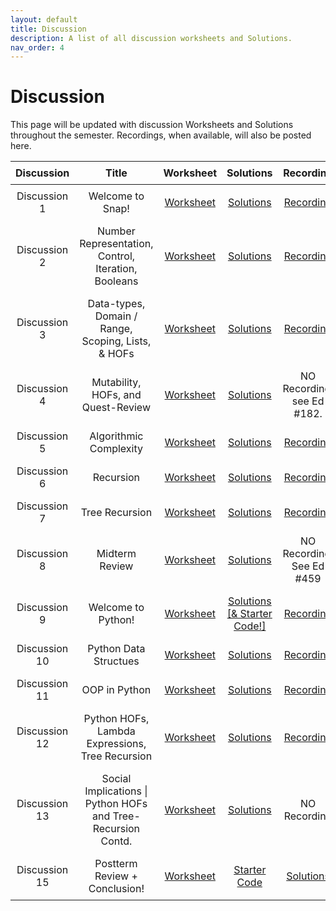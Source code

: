 ```yaml
---
layout: default
title: Discussion
description: A list of all discussion worksheets and Solutions.
nav_order: 4
---
```


# Discussion

This page will be updated with discussion Worksheets and Solutions throughout the semester. Recordings, when available, will also be posted here.
<style>
  table {
    width: 100%;
    border-collapse: collapse;
  }
  th, td {
    text-align: center;
    padding: 8px;
  }
</style>

<table>
  <thead>
    <tr>
      <th>Discussion</th>
      <th>Title</th>
      <th>Worksheet</th>
      <th>Solutions</th>
      <th>Recording</th>
      <th>Slides</th>
    </tr>
  </thead>
  <tbody>
    <tr>
      <td>Discussion 1</td>
      <td>Welcome to Snap!</td>
      <td><a href="https://docs.google.com/document/d/1KUWjNNzFtBg3EGYuTAd422l7F1lxLbTy-LAsIy3rqV4/edit?usp=sharing">Worksheet</a></td>
      <td><a href="https://docs.google.com/document/d/1bF-aab1932JTPI-c3SJe2m4YawGOVz_M96JVpe-7qM0/edit?usp=sharing">Solutions</a></td>
      <td><a href="https://drive.google.com/file/d/1Y_cOc3cMXZDUkS-RSrqiVByzF3syVp6k/view?usp=sharing">Recording</a></td>
      <td><a href="https://drive.google.com/file/d/1rN0U2r--Pe7_V9PZojDS7QEM-lbE_GNx/view?usp=sharing">Slides</a></td>
    </tr>
    <tr>
      <td>Discussion 2</td>
      <td>Number Representation, Control, Iteration, Booleans</td>
      <td><a href="https://docs.google.com/document/d/1_0umtodNf-ZmHfsGTT7XJZJDDlmlH-hxSjw5tVCacZ8/edit?usp=sharing">Worksheet</a></td>
      <td><a href="https://docs.google.com/document/d/1YoEWBUgBTKb3up2FKYxCjqHxfZzVCwbO2l372RXidOI/edit?usp=sharing">Solutions</a></td>
      <td><a href="https://www.youtube.com/watch?v=FbnrmYiKFvY&list=PLO1S2CinoAzXNJFaTBtUXOWT5tjZag8me&index=7">Recording</a></td>
      <td><a href="https://drive.google.com/file/d/1RuveJmFwV_Wr07ObNT3LByANqT5g5LEK/view?usp=sharing">Slides</a></td>
    </tr>
     <tr>
      <td>Discussion 3</td>
      <td>Data-types, Domain / Range, Scoping, Lists, & HOFs</td>
      <td><a href="https://docs.google.com/document/d/1tW9krWvFAa9KZOZo3pYTLFtvMc7ZkF7rft6GpzPpOTY/edit?usp=sharing">Worksheet</a></td>
      <td><a href="https://docs.google.com/document/d/122o_UIOv4BEcQPzOek-8q1k96fsEuenj9df4QbaYxAI/edit?usp=sharing">Solutions</a></td>
      <td><a href="https://drive.google.com/file/d/1CabrXD9RDKQWQeal1HTBXPYS7f69Y_bn/view">Recording</a></td>
      <td><a href="https://drive.google.com/file/d/1RaM1aKCytwbLe-j2rlkKnZMV0X2xRSPj/view?usp=drive_link">Slides</a></td>
    </tr>
    <tr>
      <td>Discussion 4</td>
      <td>Mutability, HOFs, and Quest-Review</td>
      <td><a href="https://docs.google.com/document/d/1r-27JJstbzTC3UPuS3p9AADtRtCB1dEaRv4DhLjKrPM/edit">Worksheet</a></td>
      <td><a href="https://docs.google.com/document/d/1sIcPK2CmvczHqmy31gKfArKEnSCJQnIXeNDr_mvc4EM/edit?usp=sharing">Solutions</a></td>
      <td>NO Recording; see Ed #182.</td>
      <td><a href="https://drive.google.com/file/d/1RaM1aKCytwbLe-j2rlkKnZMV0X2xRSPj/view?usp=drive_link">Slides (Same as DISC-3)</a></td>
    </tr>
    <tr>
      <td>Discussion 5</td>
      <td>Algorithmic Complexity</td>
      <td><a href="https://docs.google.com/document/d/1aMf_Cdq8euuGD5g-4fRjra3miXztUeGTUAC7jfVOAC4/edit?usp=sharing">Worksheet</a></td>
      <td><a href="https://docs.google.com/document/d/1WrXYcbFeR3_xW7tNvyxotH_DNCpR7PaxwEw187RW8k4/edit?usp=sharing">Solutions</a></td>
      <td><a href="https://youtube.com/playlist?list=PLO1S2CinoAzXXhu0GqFhLeVS3bUr7JV8f">Recording</a></td>
      <td><a href="https://drive.google.com/file/d/1KixBSrw_eFxW4lDyiaqHt9jHs_UOK9BB/view?usp=sharing">Slides</a></td>
    </tr>
    <tr>
      <td>Discussion 6</td>
      <td>Recursion</td>
      <td><a href="https://docs.google.com/document/d/10tgdMHAQVWbE3uUCUJoCgfG3BwIVb34b2flkSTk92wU/edit?usp=sharing">Worksheet</a></td>
      <td><a href="https://docs.google.com/document/d/1Bc3jSezQeCwmiAMQtg4dBhPB-YwtO4gmsCDRZvizSA4/edit?usp=sharing">Solutions</a></td>
      <td><a href="https://youtu.be/WC04d2Oxj2E">Recording</a></td>
      <td><a href="https://drive.google.com/file/d/18wz_d-cgmWvTIp3o7a9Lb8tvUao2D8Za/view?usp=sharing">Slides</a></td>
    </tr>
    <tr>
      <td>Discussion 7</td>
      <td>Tree Recursion</td>
      <td><a href="https://docs.google.com/document/d/1-rlnT6UUdgw6-xAMNmopU5A7WesLM7BqlauQDCIJnsk/edit?usp=sharing">Worksheet</a></td>
      <td><a href="https://docs.google.com/document/d/1vbsJAwFBb97qUvSAn3MOXxVQTaq4xJpB8b-JHUEMC4E/edit?usp=sharing">Solutions</a></td>
      <td><a href="https://www.youtube.com/watch?v=FHMjAeLKYe4&list=PLO1S2CinoAzXNJFaTBtUXOWT5tjZag8me&index=2">Recording</a></td>
      <td><a href="https://drive.google.com/file/d/1GLWqkz5TdHHnaurDmX79XZOP5GuUx2S4/view?usp=sharing">Slides</a></td>
    </tr>
    <tr>
      <td>Discussion 8</td>
      <td>Midterm Review</td>
      <td><a href="https://docs.google.com/document/d/1KTdfe-eUs49UgzWi_sW8e3KeQAfIvPZpggAtZQ4o8fU/edit?usp=sharing">Worksheet</a></td>
      <td><a href="https://docs.google.com/document/d/1zQoFTKKSPSNVtKFOg0V6oaNdQc9AL2OUHCOFJkEkKzQ/edit?usp=sharing">Solutions</a></td>
      <td>NO Recording. See Ed #459</td>
      <td>NO Slides</td>
    </tr>
     <tr>
      <td>Discussion 9</td>
      <td>Welcome to Python!</td>
      <td><a href="https://docs.google.com/document/d/1VnI5gSkG49T9vR2VCKiaDGFcj_5v0HjUcah-bm5x92E/edit?usp=sharing">Worksheet</a></td>
      <td><a href="https://drive.google.com/drive/folders/1meq0BPUdpS-l-FowV4v2typHblvLDLcV?usp=sharing">Solutions [& Starter Code!]</a></td>
      <td><a href="https://drive.google.com/file/d/1ka00W-sCg0eZAB8bve0C-CgL2-2sSStH/view">Recording</a></td>
      <td>NO Slides</td>
    </tr>
    <tr>
    <td>Discussion 10</td>
      <td>Python Data Structues</td>
      <td><a href="https://docs.google.com/document/d/1lnQwwWwr6ucKYOHBmtKGqcg5hCzw9wqhJy-Zs-FvgkI/edit?usp=sharing">Worksheet</a></td>
      <td><a href="https://docs.google.com/document/d/1LZu7_H2aCtVCsKm53sWEYpp8WFGw9PEBti5YlwAtYOs/edit">Solutions</a></td>
      <td><a href="https://drive.google.com/file/d/1FdQWd3Ezkjldv7tLDoygK3ZgfVPg__lU/view">Recording</a></td>
      <td><a href="https://drive.google.com/file/d/137_mqwoEGy7ghh8Bg8D_HJGAuE_-zt2F/view?usp=sharing">Slides</a></td>
    </tr>
    <tr>
    <td>Discussion 11</td>
      <td>OOP in Python</td>
      <td><a href="https://docs.google.com/document/d/1qcxe5dLRjYrLPn9FP7P68nvEpc_IN6qWsj5ITIr-YAo/edit?usp=sharing">Worksheet</a></td>
      <td><a href="https://docs.google.com/document/d/1Ifw6lxnL1gniuxrUYanuXRIaee5QQBFCKbub_HBdqAc/edit?usp=sharing">Solutions</a></td>
      <td><a href="https://drive.google.com/file/d/1JlWopho5nF4njLor_a5cGCrGvUyRQnqj/view">Recording</a></td>
      <td><a href="https://drive.google.com/file/d/1XYasKXdK2VI0f6OjlT02Qh0GNB8fdkJt/view?usp=sharing"> Slides-1</a><br/><a href="https://drive.google.com/file/d/1BMOxTK6b2EsR4nCFiMorLrP3jN_0oNWz/view?usp=sharing"> Slides-2</a></td>
    </tr>
    <tr>
    <td>Discussion 12</td>
      <td>Python HOFs, Lambda Expressions, Tree Recursion</td>
      <td><a href="https://docs.google.com/document/d/1uoCxBYcpkIrmfufSwdlLx1z21oJu0vD7ZmckENWsg0k/edit?usp=sharing">Worksheet</a></td>
      <td><a href="https://docs.google.com/document/d/1c6WiM4rl4pNmO2O5pZUrXNBCrJ7yZMyjrTJr5Dp5gN4/edit?usp=sharing">Solutions</a></td>
      <td><a href="https://drive.google.com/file/d/1caTDl_71y4-z3Pxf-ksU8lz2F8FC2GRI/view?usp=sharing">Recording</a></td>
      <td><a href="https://drive.google.com/file/d/1UBNH5vAP7WH1RgQJCdNV6fTpvQEotokL/view?usp=sharing">Slides</a></td>
    </tr>
    <tr>
    <td>Discussion 13</td>
      <td>Social Implications | Python HOFs and Tree-Recursion Contd.</td>
      <td><a href="https://docs.google.com/document/d/1yE0pWDKPRXptUTteqb79z6qMKBtsKd_DseOTZ5as_A0/edit?usp=sharing">Worksheet</a></td>
      <td><a href="https://drive.google.com/drive/folders/1nbB_DDTJbtfEATqI2zIRYeLfOvfjNFaT?usp=sharing">Solutions</a><br/></td>
      <td>NO Recording</td>
      <td>NO Slides</td>
    </tr>
     <tr>
    <td>Discussion 15</td>
      <td>Postterm Review + Conclusion!</td>
      <td><a href="https://docs.google.com/document/d/1N8mjVrOArVFsgxHfB48096Gv66pCszx_UhaxhyWzgrU/edit?usp=sharing">Worksheet</a></td>
       <td><a href="https://drive.google.com/drive/folders/1EClj4MROEsVa7gIVP2fC7hWjkFuw-Wj3?usp=sharing">Starter Code</a></td>
      <td><a href="https://docs.google.com/document/d/1RYIaDYGUu5RT3LK0yEbtH30I7BR4MlYyCxCJ1og1ClY/edit?usp=sharing">Solutions</a><br/></td>
      <td>NO Recording</td>
      <td>NO Slides</td>
    </tr>
  </tbody>
</table>

<!--**Discussion 2**{: .label .label-discussion } Lists & HOFs, Iteration, Scoping, Domain & Range | [Worksheet](https://drive.google.com/file/d/1eT15LJH38UGfYHR3pLueRlvwMovtyUE8/view?usp=sharing) | [Solutions](https://drive.google.com/file/d/1sVdinV45MT2GoISk8BkJGd8C_BZE-LO4/view?usp=sharing) | [Recording](https://drive.google.com/file/d/1XGcPW_Wa-YFVxm0Gp31w6LDOKaCIQN6q/view?usp=sharing)

**Discussion 3**{: .label .label-discussion } Algorithms and Algorithmic Complexity | [Worksheet](https://drive.google.com/file/d/1gvtV7q0T9M0aq5fOnYGAT2c_E95zw8mD/view?usp=sharing)| [Solutions](https://drive.google.com/file/d/16Cd7lKa7aupSB2s_5XBSwMGyUtJ2Q0Ex/view?usp=sharing) | [Recording](https://berkeley.zoom.us/rec/share/tAlxchXlx7vHFycQuvJrFCKAPtNCuOGvnQlYkMhvzRkz7SqXK5Yn8WnGC3j8_HYm.9IFRnKNiwhuZ1fQN?startTime=1688069469000) password: &uacLC3^

**Discussion 4**{: .label .label-discussion } Recursion I | [Worksheet](https://drive.google.com/file/d/1iDXHsTZyMhdcVOo2Xwr6rQ0GiT8IBxMc/view?usp=sharing) | [Solutions](https://drive.google.com/file/d/101e7Uvl2_yOnSHJTTHE224mwDEwm5tNb/view?usp=sharing) | [Recording](https://berkeley.zoom.us/rec/share/T21TGeXJqiymX6U7kw-ME7KK2KLpph_E4XCSTEKib1hhzAHt5q7ib6mVD1JaYQj4.1rY8zW55a2iaZFA4) password: 2baA%%3&

**Discussion 5**{: .label .label-discussion } Recursion II | [Worksheet](https://drive.google.com/file/d/1e_oQKlaHglPOzG-cJFGtVM-_w34xfsgj/view?usp=sharing) | [Solutions](https://drive.google.com/file/d/1i4XwCax3Z1tYqeCZJCtjPFxXsQDnCEUD/view?usp=sharing) | [Recording](https://drive.google.com/file/d/1h_7N_2LIki1Y9ldOLDzqUXA-WKhZYb4U/view?usp=sharing)

**Discussion 6**{: .label .label-discussion } Intro to Python | [Worksheet](https://drive.google.com/file/d/1ZhdSFR4JOWTndynZmyn-25sJpine3IPG/view?usp=sharing) | [Solutions](https://drive.google.com/file/d/1FdlJrJh3LtFghQfQH6N_mWSd663HTCY-/view?usp=sharing) | [Recording](https://drive.google.com/file/d/1zJKdhlgdq2QeEJmj32ZCKyPk3asDH2Vy/view?usp=sharing) | [starter code](https://drive.google.com/file/d/1WlgWSzREQ63hlHp25ZKPD8wbqi3c_48x/view?usp=sharing) 

**Discussion 7**{: .label .label-discussion } Python Data Structures | [Worksheet](https://drive.google.com/file/d/1YPOcYoH4leDyYsDWEVs9ak5WRBa7gF40/view?usp=sharing) | [starter code](https://drive.google.com/file/d/1mNR51mLB_rxxizLDq5qlea9NtRAN0sQE/view?usp=sharing) | [Solutions](https://docs.google.com/document/d/1r3kIypAsy5o6woWm7tzk3ehVG8hK8pjICNSfSW5Onr0/edit?usp=sharing) | [Recording](https://drive.google.com/file/d/1ZkEfqewJax46ro5HCydtLR32UTIPxF11/view?usp=sharing)

**Discussion 8**{: .label .label-discussion } Python OOP | [Worksheet](https://drive.google.com/file/d/1JSiBgWCQc61Mxxmkpb8xBVcyqKfjYETj/view?usp=sharing) | [starter code](https://drive.google.com/file/d/1_hZPVCTI_GFwKYE0jtPU5g9Ap76I09VL/view?usp=sharing) | [code Solutions](https://drive.google.com/file/d/18RBCezw0GPmo_7P3Rm_suY4jxAsqTBcx/view?usp=sharing) | [Worksheet Solutions]("https://drive.google.com/file/d/1bMMXKSTFM5VFaG0xh88cPlhwKL9soFok/view?usp=sharing") | [Recording](https://drive.google.com/file/d/1JlWopho5nF4njLor_a5cGCrGvUyRQnqj/view)

**Discussion 9**{: .label .label-discussion } Lambdas and HOFs | [Worksheet](https://drive.google.com/file/d/1iFdcDAdTPmeuNsglNVlQ6M9NXnLKuoeq/view?usp=sharing) | [starter code](https://drive.google.com/file/d/1u7cZiFyY2m1XJi7BLGKn2o2THNt288yF/view?usp=sharing) | [Worksheet Solutions](https://drive.google.com/file/d/1S4-ykFb7GBh2DSWAdTUMijjP8ExTsbQ_/view?usp=sharing) | [code Solutions](https://drive.google.com/file/d/1vQSvBavj6ZFceYs-ypTbTLXi9yXwpGk9/view?usp=sharing)


**Discussion 10**{: .label .label-discussion } Concurrency and Tree Recursion | [Worksheet](https://drive.google.com/file/d/1UhHiDaaEMaiIoC5ohz-TNIu5kSp4ONna/view?usp=sharing) | [starter code](https://drive.google.com/file/d/1nf4577ESWs87feUEn-H5fPAqauYEN5k3/view?usp=sharing) | [Worksheet Solutions](https://drive.google.com/file/d/1MqESz2xjTKSYQ5Crj2VxvNU2cvCVgX4r/view?usp=sharing) | [code Solutions](https://drive.google.com/file/d/1dRCINny1HGqIqD2GReboIHvUmciyGIVJ/view?usp=sharing)


**Discussion 11**{: .label .label-discussion } Final Review | [Worksheet](https://drive.google.com/file/d/1EafKCpdNczOhgYxL_UaBI_PRE63EusoW/view?usp=sharing) | [Solutions](https://drive.google.com/file/d/1rt6PC9uhtVCgo7WJdi9lzu2IMcJept29/view?usp=sharing) -->



<!-- 

**Discussion 4**{: .label .label-discussion } Algorithms | [Worksheet](https://drive.google.com/file/d/10y6F26Apf8X4IIHRY-tk55GnJ_Zw8eoE/view?usp=share_link) | [Solutions](https://drive.google.com/file/d/16p-g3S9gJWCCYHR8xsi1f0DMdFtEcL7x/view?usp=share_link) | [Recording](https://drive.google.com/file/d/12HO77T3Eea_AN86sUyKQSB_GAm-K59KA/view?usp=share_link) 

**Discussion 5**{: .label .label-discussion } Algorithmic Complexity | [Worksheet](https://drive.google.com/file/d/1Bm7xFN3L9RFKUlGpp4or-MoGyr6KJnM6/view?usp=share_link) | [Solutions](https://drive.google.com/file/d/1knuIbn14WHXFwp9FNXcQSR8vwoB4gUw3/view?usp=share_link) | [Recording](https://drive.google.com/file/d/1RtBfLBMV6Td2BHRtnvJjRK23za6MgPv-/view?usp=sharing)

**Discussion 6**{: .label .label-discussion } Recursion I | [Worksheet](https://drive.google.com/file/d/1xZD0G1klfhIabX0KKZldjqEt9dWS4lNE/view?usp=share_link) | [Solutions](https://drive.google.com/file/d/1RWY8WEwhPSTDCXjHocRzkYQkLuZ2Gepz/view?usp=share_link) | [Recording](https://youtu.be/WC04d2Oxj2E)

**Discussion 7**{: .label .label-discussion } Recursion II | [Worksheet](https://drive.google.com/file/d/1iRY_WGu9sS3-hlhahOypRo6M1eU48HZn/view?usp=share_link) | [Solutions](https://drive.google.com/file/d/1XBhiEKSJmpTSqp2I66XCfR-PDdeRJhRA/view?usp=share_link) | [Recording](https://drive.google.com/file/d/1RZFI-7Xo93IMfEe8AfvUkD3BH5spgA8s/view?usp=sharing)

**Discussion 8**{: .label .label-discussion } Python Basics | [Worksheet](https://drive.google.com/file/d/1mupBJDXNJcDbW3RDrJjgc6GAZujboVWl/view?usp=share_link) | [Solutions](https://drive.google.com/file/d/1px1wcnh1mX4xyuTsO0ijR8Jem-x5ml-w/view?usp=share_link) | [Recording](https://drive.google.com/file/d/1ka00W-sCg0eZAB8bve0C-CgL2-2sSStH/view?usp=sharing)

**Discussion 10**{: .label .label-discussion } Python Data Structures | [Worksheet](https://drive.google.com/file/d/11vO-A-X9D-5qlT4uLFS_mkT38x9M199A/view?usp=share_link) | [Solutions](https://drive.google.com/file/d/1bk-Pe1ycwJUUC85MnLr4MOjr2izJWnWU/view?usp=share_link) | [Recording](https://drive.google.com/file/d/1FdQWd3Ezkjldv7tLDoygK3ZgfVPg__lU/view?usp=sharing)

**Discussion 12**{: .label .label-discussion } Object-Oriented Programming | [Worksheet](https://drive.google.com/file/d/1Eooe8rTu9vTCPS7TPDIMf4-RPYVOtXR9/view?usp=sharing) | [Solutions](https://drive.google.com/file/d/1ELGUTd7kCXHaOhofrCbDsoH611GNc3HN/view?usp=share_link) | [Recording](https://drive.google.com/file/d/1JlWopho5nF4njLor_a5cGCrGvUyRQnqj/view?usp=sharing)

**Discussion 13**{: .label .label-discussion } Python HOFs, Lambdas, Tree Recursion | [Worksheet](https://drive.google.com/file/d/1leEmub5xWEiEojvNy-FJVyEgQY5Auxim/view?usp=share_link) | [Recording](https://drive.google.com/file/d/1caTDl_71y4-z3Pxf-ksU8lz2F8FC2GRI/view?usp=sharing) -->
